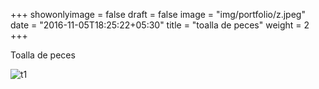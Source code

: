 +++
showonlyimage = false
draft = false
image = "img/portfolio/z.jpeg"
date = "2016-11-05T18:25:22+05:30"
title = "toalla de peces"
weight = 2
+++

Toalla de peces

<!--more-->

![t1][1]

[1]: /img/z.jpeg 

